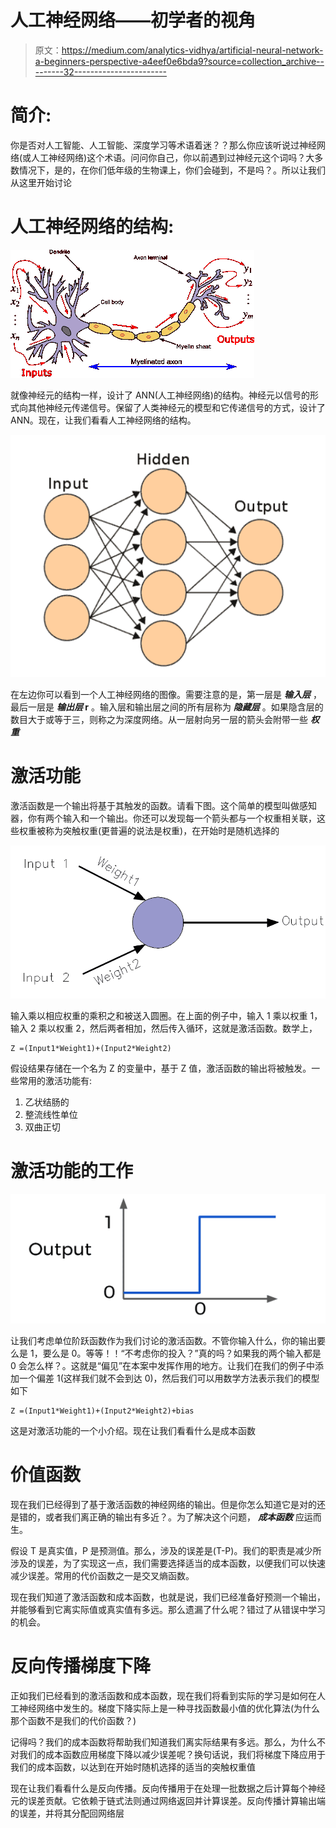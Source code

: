 # 人工神经网络——初学者的视角

> 原文：<https://medium.com/analytics-vidhya/artificial-neural-network-a-beginners-perspective-a4eef0e6bda9?source=collection_archive---------32----------------------->

# 简介:

你是否对人工智能、人工智能、深度学习等术语着迷？？那么你应该听说过神经网络(或人工神经网络)这个术语。问问你自己，你以前遇到过神经元这个词吗？大多数情况下，是的，在你们低年级的生物课上，你们会碰到，不是吗？。所以让我们从这里开始讨论

# 人工神经网络的结构:

![](img/6b89a996cbab18d95632a99237d60a1c.png)

就像神经元的结构一样，设计了 ANN(人工神经网络)的结构。神经元以信号的形式向其他神经元传递信号。保留了人类神经元的模型和它传递信号的方式，设计了 ANN。现在，让我们看看人工神经网络的结构。

![](img/31df395745ec59d636ea1eedb8b5a970.png)

在左边你可以看到一个人工神经网络的图像。需要注意的是，第一层是 ***输入层*** ，最后一层是 ***输出层* r** 。输入层和输出层之间的所有层称为 ***隐藏层*** 。如果隐含层的数目大于或等于三，则称之为深度网络。从一层射向另一层的箭头会附带一些 ***权重***

# 激活功能

激活函数是一个输出将基于其触发的函数。请看下图。这个简单的模型叫做感知器，你有两个输入和一个输出。你还可以发现每一个箭头都与一个权重相关联，这些权重被称为突触权重(更普遍的说法是权重)，在开始时是随机选择的

![](img/56f51342eefc6d02059fe76066b54adf.png)

输入乘以相应权重的乘积之和被送入圆圈。在上面的例子中，输入 1 乘以权重 1，输入 2 乘以权重 2，然后两者相加，然后传入循环，这就是激活函数。数学上，

```
Z =(Input1*Weight1)+(Input2*Weight2)
```

假设结果存储在一个名为 Z 的变量中，基于 Z 值，激活函数的输出将被触发。一些常用的激活功能有:

1.  乙状结肠的
2.  整流线性单位
3.  双曲正切

# 激活功能的工作

![](img/37129b218801523521075c5bb64929af.png)

让我们考虑单位阶跃函数作为我们讨论的激活函数。不管你输入什么，你的输出要么是 1，要么是 0。等等！！“不考虑你的投入？”真的吗？如果我的两个输入都是 0 会怎么样？。这就是“偏见”在本案中发挥作用的地方。让我们在我们的例子中添加一个偏差 1(这样我们就不会到达 0)，然后我们可以用数学方法表示我们的模型如下

```
Z =(Input1*Weight1)+(Input2*Weight2)+bias
```

这是对激活功能的一个小介绍。现在让我们看看什么是成本函数

# 价值函数

现在我们已经得到了基于激活函数的神经网络的输出。但是你怎么知道它是对的还是错的，或者我们离正确的输出有多近？。为了解决这个问题， ***成本函数*** 应运而生。

假设 T 是真实值，P 是预测值。那么，涉及的误差是(T-P)。我们的职责是减少所涉及的误差，为了实现这一点，我们需要选择适当的成本函数，以便我们可以快速减少误差。常用的代价函数之一是交叉熵函数。

现在我们知道了激活函数和成本函数，也就是说，我们已经准备好预测一个输出，并能够看到它离实际值或真实值有多远。那么遗漏了什么呢？错过了从错误中学习的机会。

# 反向传播梯度下降

正如我们已经看到的激活函数和成本函数，现在我们将看到实际的学习是如何在人工神经网络中发生的。梯度下降实际上是一种寻找函数最小值的优化算法(为什么那个函数不是我们的代价函数？)

记得吗？我们的成本函数将帮助我们知道我们离实际结果有多远。那么，为什么不对我们的成本函数应用梯度下降以减少误差呢？换句话说，我们将梯度下降应用于我们的成本函数，以达到在开始时随机选择的适当的突触权重值

现在让我们看看什么是反向传播。反向传播用于在处理一批数据之后计算每个神经元的误差贡献。它依赖于链式法则通过网络返回并计算误差。反向传播计算输出端的误差，并将其分配回网络层